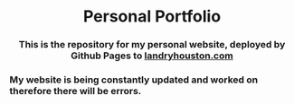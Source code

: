<h1 align='center'>Personal Portfolio</h1>

<h3 align='center'>This is the repository for my personal website, deployed by Github Pages to <a href="https://landryhouston.com/">landryhouston.com</a> </h3>

<h3 algn='center'>My website is being constantly updated and worked on therefore there will be errors.</h3>
